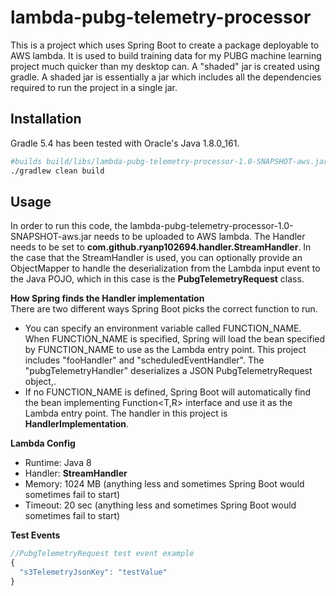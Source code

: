 # lambda-pubg-telemetry-processor

This is a project which uses Spring Boot to create a package deployable to AWS lambda. It is used to build training data for my PUBG machine learning project much quicker than my desktop can.
A "shaded" jar is created using gradle. A shaded jar is essentially a jar which includes all the dependencies required to run the project in a single jar.

## Installation

Gradle 5.4 has been tested with Oracle's Java 1.8.0_161.

```bash
#builds build/libs/lambda-pubg-telemetry-processor-1.0-SNAPSHOT-aws.jar
./gradlew clean build
```

## Usage

In order to run this code, the lambda-pubg-telemetry-processor-1.0-SNAPSHOT-aws.jar needs to be uploaded to AWS lambda.
The Handler needs to be set to **com.github.ryanp102694.handler.StreamHandler**. In the case that the StreamHandler is used, you can optionally provide an ObjectMapper to handle the deserialization from the Lambda input event to the Java POJO, which in this case is the **PubgTelemetryRequest** class.

**How Spring finds the Handler implementation**  
There are two different ways Spring Boot picks the correct function to run.
* You can specify an environment variable called FUNCTION_NAME. When FUNCTION_NAME is specified, Spring will load the bean specified by FUNCTION_NAME to use as the Lambda entry point. This project includes "fooHandler" and "scheduledEventHandler". 
The "pubgTelemetryHandler" deserializes a JSON PubgTelemetryRequest object,.
* If no FUNCTION_NAME is defined, Spring Boot will automatically find the bean implementing Function<T,R> interface and use it as the Lambda entry point. The handler in this project is **HandlerImplementation**.

**Lambda Config**

* Runtime: Java 8
* Handler: **StreamHandler**
* Memory: 1024 MB (anything less and sometimes Spring Boot would sometimes fail to start)
* Timeout: 20 sec (anything less and sometimes Spring Boot would sometimes fail to start)

**Test Events**
```javascript
//PubgTelemetryRequest test event example
{
  "s3TelemetryJsonKey": "testValue"
}
```
